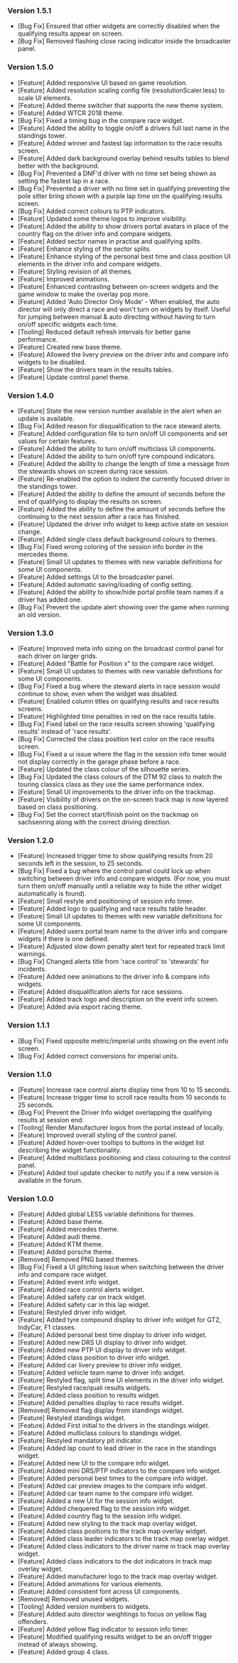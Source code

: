 ### Version 1.5.1
* [Bug Fix] Ensured that other widgets are correctly disabled when the qualifying results appear on screen.
* [Bug Fix] Removed flashing close racing indicator inside the broadcaster panel.

### Version 1.5.0
* [Feature] Added responsive UI based on game resolution.
* [Feature] Added resolution scaling config file (resolutionScaler.less) to scale UI elements.
* [Feature] Added theme switcher that supports the new theme system.
* [Feature] Added WTCR 2018 theme.
* [Bug Fix] Fixed a timing bug in the compare race widget.
* [Feature] Added the ability to toggle on/off a drivers full last name in the standings tower.
* [Feature] Added winner and fastest lap information to the race results screen.
* [Feature] Added dark background overlay behind results tables to blend better with the background.
* [Bug Fix] Prevented a DNF'd driver with no time set being shown as setting the fastest lap in a race.
* [Bug Fix] Prevented a driver with no time set in qualifying preventing the pole sitter bring shown with a purple lap time on the qualifying results screen.
* [Bug Fix] Added correct colours to PTP indicators.
* [Feature] Updated some theme logos to improve visibility.
* [Feature] Added the ability to show drivers portal avatars in place of the country flag on the driver info and compare widgets.
* [Feature] Added sector names in practise and qualifying splits.
* [Feature] Enhance styling of the sector splits.
* [Feature] Enhance styling of the personal best time and class position UI elements in the driver info and compare widgets.
* [Feature] Styling revision of all themes.
* [Feature] Improved animations.
* [Feature] Enhanced contrasting between on-screen widgets and the game window to make the overlay pop more.
* [Feature] Added 'Auto Director Only Mode' - When enabled, the auto director will only direct a race and won't turn on widgets by itself. Useful for jumping between manual & auto directing without having to turn on/off specific widgets each time.
* [Tooling] Reduced default refresh intervals for better game performance.
* [Feature] Created new base theme.
* [Feature] Allowed the livery preview on the driver info and compare info widgets to be disabled.
* [Feature] Show the drivers team in the results tables.
* [Feature] Update control panel theme.

### Version 1.4.0
* [Feature] State the new version number available in the alert when an update is available.
* [Bug Fix] Added reason for disqualification to the race steward alerts.
* [Feature] Added configuration file to turn on/off UI components and set values for certain features.
* [Feature] Added the ability to turn on/off multiclass UI components.
* [Feature] Added the ability to turn on/off tyre compound indicators.
* [Feature] Added the ability to change the length of time a message from the stewards shows on screen during race session.
* [Feature] Re-enabled the option to indent the currently focused driver in the standings tower.
* [Feature] Added the ability to define the amount of seconds before the end of qualifying to display the results on screen.
* [Feature] Added the ability to define the amount of seconds before the continuing to the next session after a race has finished.
* [Feature] Updated the driver info widget to keep active state on session change.
* [Feature] Added single class default background colours to themes.
* [Bug Fix] Fixed wrong coloring of the session info border in the mercedes theme.
* [Feature] Small UI updates to themes with new variable definitions for some UI components.
* [Feature] Added settings UI to the broadcaster panel.
* [Feature] Added automatic saving/loading of config setting.
* [Feature] Added the ability to show/hide portal profile team names if a driver has added one.
* [Bug Fix] Prevent the update alert showing over the game when running an old version.

### Version 1.3.0
* [Feature] Improved meta info sizing on the broadcast control panel for each driver on larger grids.
* [Feature] Added "Battle for Position x" to the compare race widget.
* [Feature] Small UI updates to themes with new variable definitions for some UI components.
* [Bug Fix] Fixed a bug where the steward alerts in race session would continue to show, even when the widget was disabled.
* [Feature] Enabled column titles on qualifying results and race results screens.
* [Feature] Highlighted time penalties in red on the race results table.
* [Bug Fix] Fixed label on the race results screen showing 'qualifying results' instead of 'race results'.
* [Bug Fix] Corrected the class position text color on the race results screen.
* [Bug Fix] Fixed a ui issue where the flag in the session info timer would not display correctly in the garage phase before a race.
* [Feature] Updated the class colour of the silhouette series.
* [Bug Fix] Updated the class colours of the DTM 92 class to match the touring classics class as they use the same performance index.
* [Feature] Small UI improvements to the driver info on the trackmap.
* [Feature] Visibility of drivers on the on-screen track map is now layered based on class positioning.
* [Bug Fix] Set the correct start/finish point on the trackmap on sachsenring along with the correct driving direction.

### Version 1.2.0
* [Feature] Increased trigger time to show qualifying results from 20 seconds left in the session, to 25 seconds.
* [Bug Fix] Fixed a bug where the control panel could lock up when switching between driver info and compare widgets. (For now, you must turn them on/off manually until a reliable way to hide the other widget automatically is found).
* [Feature] Small restyle and positioning of session info timer.
* [Feature] Added logo to qualifying and race results table header.
* [Feature] Small UI updates to themes with new variable definitions for some UI components.
* [Feature] Added users portal team name to the driver info and compare widgets if there is one defined.
* [Feature] Adjusted slow down penalty alert text for repeated track limit warnings.
* [Bug Fix] Changed alerts title from 'race control' to 'stewards' for incidents.
* [Feature] Added new animations to the driver info & compare info widgets.
* [Feature] Added disqualification alerts for race sessions.
* [Feature] Added track logo and description on the event info screen.
* [Feature] Added avia esport racing theme.

### Version 1.1.1
* [Bug Fix] Fixed opposite metric/imperial units showing on the event info screen.
* [Bug Fix] Added correct conversions for imperial units.

### Version 1.1.0
* [Feature] Increase race control alerts display time from 10 to 15 seconds.
* [Feature] Increase trigger time to scroll race results from 10 seconds to 25 seconds.
* [Bug Fix] Prevent the Driver Info widget overlapping the qualifying results at session end.
* [Tooling] Render Manufacturer logos from the portal instead of locally.
* [Feature] Improved overall styling of the control panel.
* [Feature] Added hover-over tooltips to buttons in the widget list describing the widget functionality.
* [Feature] Added multiclass positioning and class colouring to the control panel.
* [Feature] Added tool update checker to notify you if a new version is available in the forum.

### Version 1.0.0
* [Feature] Added global LESS variable definitions for themes.
* [Feature] Added base theme.
* [Feature] Added mercedes theme.
* [Feature] Added audi theme.
* [Feature] Added KTM theme.
* [Feature] Added porsche theme.
* [Removed] Removed PNG based themes.
* [Bug Fix] Fixed a UI glitching issue when switching between the driver info and compare race widget.
* [Feature] Added event info widget.
* [Feature] Added race control alerts widget.
* [Feature] Added safety car on track widget.
* [Feature] Added safety car in this lap widget.
* [Feature] Restyled driver info widget.
* [Feature] Added tyre compound display to driver info widget for GT2, IndyCar, F1 classes.
* [Feature] Added personal best time display to driver info widget.
* [Feature] Added new DRS UI display to driver info widget.
* [Feature] Added new PTP UI display to driver info widget.
* [Feature] Added class position to driver info widget.
* [Feature] Added car livery preview to driver info widget.
* [Feature] Added vehicle team name to driver info widget.
* [Feature] Restyled flag, split time UI elements in the driver info widget.
* [Feature] Restyled race/quali results widgets.
* [Feature] Added class position to results widget.
* [Feature] Added penalties display to race results widget.
* [Removed] Removed flag display from standings widget.
* [Feature] Restyled standings widget.
* [Feature] Added First initial to the drivers in the standings widget.
* [Feature] Added multiclass colours to standings widget.
* [Feature] Restyled mandatory pit indicator.
* [Feature] Added lap count to lead driver in the race in the standings widget.
* [Feature] Added new UI to the compare info widget.
* [Feature] Added mini DRS/PTP indicators to the compare info widget.
* [Feature] Added personal best times to the compare info widget.
* [Feature] Added car preview images to the compare info widget.
* [Feature] Added car team name to the compare info widget.
* [Feature] Added a new UI for the session info widget.
* [Feature] Added chequered flag to the session info widget.
* [Feature] Added country flag to the session info widget.
* [Feature] Added new styling to the track map overlay widget.
* [Feature] Added class positions to the track map overlay widget.
* [Feature] Added class leader indicators to the track map overlay widget.
* [Feature] Added class indicators to the driver name in track map overlay widget.
* [Feature] Added class indicators to the dot indicators in track map overlay widget.
* [Feature] Added manufacturer logo to the track map overlay widget.
* [Feature] Added animations for various elements.
* [Feature] Added consistent font across UI components.
* [Removed] Removed unused widgets.
* [Tooling] Added version numbers to widgets.
* [Feature] Added auto director weightings to focus on yellow flag offenders.
* [Feature] Added yellow flag indicator to session info timer.
* [Feature] Modified qualifying results widget to be an on/off trigger instead of always showing.
* [Feature] Added group 4 class.
